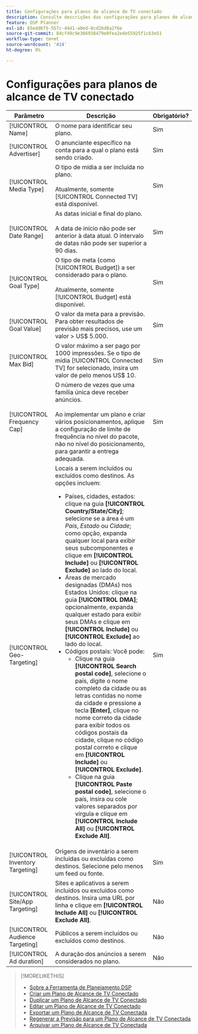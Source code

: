 ```yaml
---
title: Configurações para planos de alcance de TV conectado
description: Consulte descrições das configurações para planos de alcance de TV conectada.
feature: DSP Planner
exl-id: 65edd6f5-557c-44d1-a0ed-8cd26d8a2f6e
source-git-commit: 84cf49c9e366938479e9fea2ede55925f1cb3e51
workflow-type: tm+mt
source-wordcount: '414'
ht-degree: 0%

---
```


# Configurações para planos de alcance de TV conectado

| Parâmetro | Descrição | Obrigatório? |
| --- | --- | --- |
| [!UICONTROL Name] | O nome para identificar seu plano. | Sim |
| [!UICONTROL Advertiser] | O anunciante específico na conta para a qual o plano está sendo criado. | Sim |
| [!UICONTROL Media Type] | O tipo de mídia a ser incluída no plano.<br><br>Atualmente, somente [!UICONTROL Connected TV] está disponível. | Sim |
| [!UICONTROL Date Range] | As datas inicial e final do plano.<br><br>A data de início não pode ser anterior à data atual. O intervalo de datas não pode ser superior a 90 dias. | Sim |
| [!UICONTROL Goal Type] | O tipo de meta (como [!UICONTROL Budget]) a ser considerado para o plano.<br><br>Atualmente, somente [!UICONTROL Budget] está disponível. | Sim |
| [!UICONTROL Goal Value] | O valor da meta para a previsão. Para obter resultados de previsão mais precisos, use um valor > US$ 5.000. | Sim |
| [!UICONTROL Max Bid] | O valor máximo a ser pago por 1000 impressões. Se o tipo de mídia [!UICONTROL Connected TV] for selecionado, insira um valor de pelo menos US$ 10. | Sim |
| [!UICONTROL Frequency Cap] | O número de vezes que uma família única deve receber anúncios.<br><br>Ao implementar um plano e criar vários posicionamentos, aplique a configuração de limite de frequência no nível do pacote, não no nível do posicionamento, para garantir a entrega adequada. | Sim |
| [!UICONTROL Geo-Targeting] | Locais a serem incluídos ou excluídos como destinos. As opções incluem:<ul><li>Países, cidades, estados: clique na guia **[!UICONTROL Country/State/City]**; selecione se a área é um *País*, *Estado* ou *Cidade*; como opção, expanda qualquer local para exibir seus subcomponentes e clique em **[!UICONTROL Include]** ou **[!UICONTROL Exclude]** ao lado do local.</li><li>Áreas de mercado designadas (DMAs) nos Estados Unidos: clique na guia **[!UICONTROL DMA]**; opcionalmente, expanda qualquer estado para exibir seus DMAs e clique em **[!UICONTROL Include]** ou **[!UICONTROL Exclude]** ao lado do local.</li><li>Códigos postais: Você pode:<ul><li>Clique na guia **[!UICONTROL Search postal code]**, selecione o país, digite o nome completo da cidade ou as letras contidas no nome da cidade e pressione a tecla **[Enter]**, clique no nome correto da cidade para exibir todos os códigos postais da cidade, clique no código postal correto e clique em **[!UICONTROL Include]** ou **[!UICONTROL Exclude]**.</li><li>Clique na guia **[!UICONTROL Paste postal code]**, selecione o país, insira ou cole valores separados por vírgula e clique em **[!UICONTROL Include All]** ou **[!UICONTROL Exclude All]**.</li></ul></li></ul> | Sim |
| [!UICONTROL Inventory Targeting] | Origens de inventário a serem incluídas ou excluídas como destinos. Selecione pelo menos um feed ou fonte. | Sim |
| [!UICONTROL Site/App Targeting] | Sites e aplicativos a serem incluídos ou excluídos como destinos. Insira uma URL por linha e clique em **[!UICONTROL Include All]** ou **[!UICONTROL Exclude All]**. | Não |
| [!UICONTROL Audience Targeting] | Públicos a serem incluídos ou excluídos como destinos. | Não |
| [!UICONTROL Ad duration] | A duração dos anúncios a serem considerados no plano. | Não |

>[!MORELIKETHIS]
>
>* [Sobre a Ferramenta de Planejamento DSP](planner-about.md)
>* [Criar um Plano de Alcance de TV Conectado](planner-create.md)
>* [Duplicar um Plano de Alcance de TV Conectado](planner-duplicate.md)
>* [Editar um Plano de Alcance de TV Conectado](planner-edit.md)
>* [Exportar um Plano de Alcance de TV Conectada](planner-export.md)
>* [Regenerar a Previsão para um Plano de Alcance de TV Conectada](planner-forecast.md)
>* [Arquivar um Plano de Alcance de TV Conectada](planner-archive.md)
